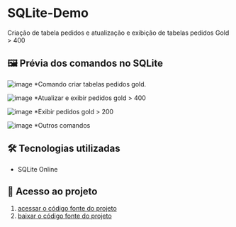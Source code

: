 # SQLite-Demo 

Criação de tabela pedidos e atualização e exibição de tabelas pedidos Gold > 400

## 🖼 Prévia dos comandos no SQLite

![image](https://github.com/user-attachments/assets/48b318c4-a28d-48af-af36-c0260fd3fca1)
*Comando criar tabelas pedidos gold.

![image](https://github.com/user-attachments/assets/1ff0da2d-a0cb-446a-9a0b-5fa5232cba31)
*Atualizar e exibir pedidos gold > 400

![image](https://github.com/user-attachments/assets/7fa9bbf0-68c6-451d-9db9-48786e029e47)
*Exibir pedidos gold > 200

![image](https://github.com/user-attachments/assets/fba43c93-d3f3-4fac-866e-2872d92b1269)
*Outros comandos

## 🛠 Tecnologias utilizadas

- SQLite Online

## 📁 Acesso ao projeto

1. [acessar o código fonte do projeto]()
2. [baixar o código fonte do projeto]()
